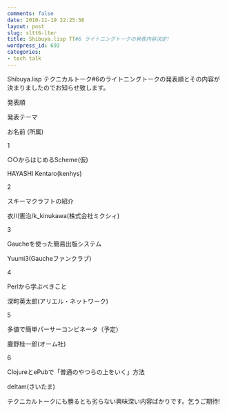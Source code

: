 ```yaml
---
comments: false
date: 2010-11-19 22:25:56
layout: post
slug: sltt6-lter
title: Shibuya.lisp TT#6 ライトニングトークの発表内容決定!
wordpress_id: 693
categories:
- tech talk
---
```


Shibuya.lisp テクニカルトーク#6のライトニングトークの発表順とその内容が決まりましたのでお知らせ致します。



  
    


      
発表順

      
発表テーマ

      
お名前 (所属)

    
    


      
1

      
○○からはじめるScheme(仮)

      
HAYASHI Kentaro(kenhys)

    
    


      
2

      
スキーマクラフトの紹介

      
衣川憲治/k_kinukawa(株式会社ミクシィ)

    
    


      
3

      
Gaucheを使った簡易出版システム

      
Yuumi3(Gaucheファンクラブ)

    

    


      
4

      
Perlから学ぶべきこと

      
深町英太郎(アリエル・ネットワーク)

    
    


      
5

      
多値で簡単パーサーコンビネータ（予定）

      
鹿野桂一郎(オーム社)

    
    


      
6

      
ClojureとePubで「普通のやつらの上をいく」方法

      
deltam(さいたま)

    
  

テクニカルトークにも勝るとも劣らない興味深い内容ばかりです。乞うご期待!

